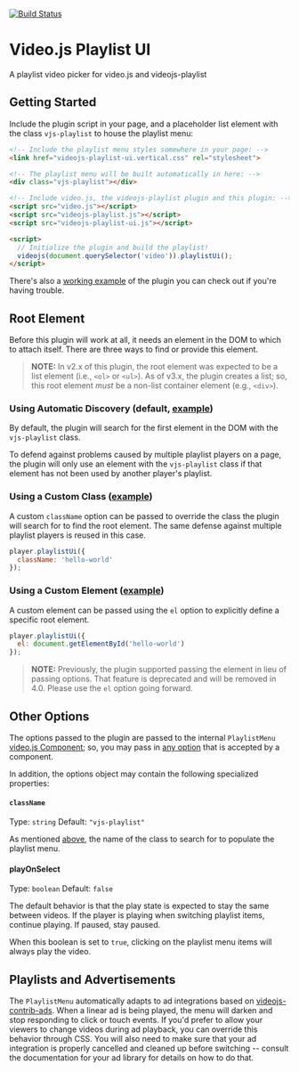 [![Build Status](https://travis-ci.org/brightcove/videojs-playlist-ui.svg?branch=master)](https://travis-ci.org/brightcove/videojs-playlist-ui)

# Video.js Playlist UI
A playlist video picker for video.js and videojs-playlist

## Getting Started
Include the plugin script in your page, and a placeholder list element with the class `vjs-playlist` to house the playlist menu:

```html
<!-- Include the playlist menu styles somewhere in your page: -->
<link href="videojs-playlist-ui.vertical.css" rel="stylesheet">

<!-- The playlist menu will be built automatically in here: -->
<div class="vjs-playlist"></div>

<!-- Include video.js, the videojs-playlist plugin and this plugin: -->
<script src="video.js"></script>
<script src="videojs-playlist.js"></script>
<script src="videojs-playlist-ui.js"></script>

<script>
  // Initialize the plugin and build the playlist!
  videojs(document.querySelector('video')).playlistUi();
</script>
```

There's also a [working example](example.html) of the plugin you can check out if you're having trouble.

## Root Element
Before this plugin will work at all, it needs an element in the DOM to which to attach itself. There are three ways to find or provide this element.

> **NOTE:** In v2.x of this plugin, the root element was expected to be a list element (i.e., `<ol>` or `<ul>`). As of v3.x, the plugin creates a list; so, this root element _must_ be a non-list container element (e.g., `<div>`).

### Using Automatic Discovery (default, [example](example.html))
By default, the plugin will search for the first element in the DOM with the `vjs-playlist` class.

To defend against problems caused by multiple playlist players on a page, the plugin will only use an element with the `vjs-playlist` class if that element has not been used by another player's playlist.

### Using a Custom Class ([example](example-custom-class.html))
A custom `className` option can be passed to override the class the plugin will search for to find the root element. The same defense against multiple playlist players is reused in this case.

```js
player.playlistUi({
  className: 'hello-world'
});
```

### Using a Custom Element ([example](example-custom-element.html))
A custom element can be passed using the `el` option to explicitly define a specific root element.

```js
player.playlistUi({
  el: document.getElementById('hello-world')
});
```

> **NOTE:** Previously, the plugin supported passing the element in lieu of passing options. That feature is deprecated and will be removed in 4.0. Please use the `el` option going forward.

## Other Options

The options passed to the plugin are passed to the internal `PlaylistMenu` [video.js Component][components]; so, you may pass in [any option][components-options] that is accepted by a component.

In addition, the options object may contain the following specialized properties:

#### `className`
Type: `string`
Default: `"vjs-playlist"`

As mentioned [above](#using-a-custom-class), the name of the class to search for to populate the playlist menu.

#### playOnSelect
Type: `boolean`
Default: `false`

The default behavior is that the play state is expected to stay the same between videos. If the player is playing when switching playlist items, continue playing. If paused, stay paused.

When this boolean is set to `true`, clicking on the playlist menu items will always play the video.

## Playlists and Advertisements

The `PlaylistMenu` automatically adapts to ad integrations based on [videojs-contrib-ads][contrib-ads]. When a linear ad is being played, the menu will darken and stop responding to click or touch events. If you'd prefer to allow your viewers to change videos during ad playback, you can override this behavior through CSS. You will also need to make sure that your ad integration is properly cancelled and cleaned up before switching -- consult the documentation for your ad library for details on how to do that.


[components]: https://github.com/videojs/video.js/blob/master/docs/guides/components.md
[components-options]: https://github.com/videojs/video.js/blob/master/docs/guides/options.md#component-options
[contrib-ads]: https://github.com/videojs/videojs-contrib-ads
